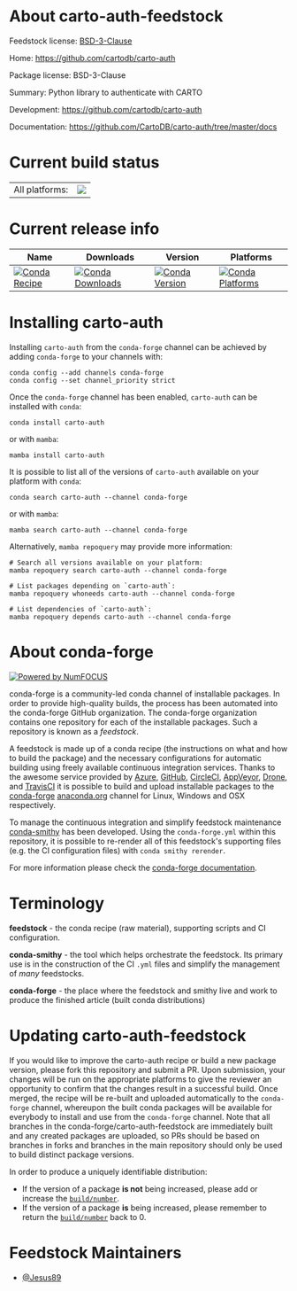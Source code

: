 About carto-auth-feedstock
==========================

Feedstock license: [BSD-3-Clause](https://github.com/conda-forge/carto-auth-feedstock/blob/main/LICENSE.txt)

Home: https://github.com/cartodb/carto-auth

Package license: BSD-3-Clause

Summary: Python library to authenticate with CARTO

Development: https://github.com/cartodb/carto-auth

Documentation: https://github.com/CartoDB/carto-auth/tree/master/docs

Current build status
====================


<table><tr><td>All platforms:</td>
    <td>
      <a href="https://dev.azure.com/conda-forge/feedstock-builds/_build/latest?definitionId=17711&branchName=main">
        <img src="https://dev.azure.com/conda-forge/feedstock-builds/_apis/build/status/carto-auth-feedstock?branchName=main">
      </a>
    </td>
  </tr>
</table>

Current release info
====================

| Name | Downloads | Version | Platforms |
| --- | --- | --- | --- |
| [![Conda Recipe](https://img.shields.io/badge/recipe-carto--auth-green.svg)](https://anaconda.org/conda-forge/carto-auth) | [![Conda Downloads](https://img.shields.io/conda/dn/conda-forge/carto-auth.svg)](https://anaconda.org/conda-forge/carto-auth) | [![Conda Version](https://img.shields.io/conda/vn/conda-forge/carto-auth.svg)](https://anaconda.org/conda-forge/carto-auth) | [![Conda Platforms](https://img.shields.io/conda/pn/conda-forge/carto-auth.svg)](https://anaconda.org/conda-forge/carto-auth) |

Installing carto-auth
=====================

Installing `carto-auth` from the `conda-forge` channel can be achieved by adding `conda-forge` to your channels with:

```
conda config --add channels conda-forge
conda config --set channel_priority strict
```

Once the `conda-forge` channel has been enabled, `carto-auth` can be installed with `conda`:

```
conda install carto-auth
```

or with `mamba`:

```
mamba install carto-auth
```

It is possible to list all of the versions of `carto-auth` available on your platform with `conda`:

```
conda search carto-auth --channel conda-forge
```

or with `mamba`:

```
mamba search carto-auth --channel conda-forge
```

Alternatively, `mamba repoquery` may provide more information:

```
# Search all versions available on your platform:
mamba repoquery search carto-auth --channel conda-forge

# List packages depending on `carto-auth`:
mamba repoquery whoneeds carto-auth --channel conda-forge

# List dependencies of `carto-auth`:
mamba repoquery depends carto-auth --channel conda-forge
```


About conda-forge
=================

[![Powered by
NumFOCUS](https://img.shields.io/badge/powered%20by-NumFOCUS-orange.svg?style=flat&colorA=E1523D&colorB=007D8A)](https://numfocus.org)

conda-forge is a community-led conda channel of installable packages.
In order to provide high-quality builds, the process has been automated into the
conda-forge GitHub organization. The conda-forge organization contains one repository
for each of the installable packages. Such a repository is known as a *feedstock*.

A feedstock is made up of a conda recipe (the instructions on what and how to build
the package) and the necessary configurations for automatic building using freely
available continuous integration services. Thanks to the awesome service provided by
[Azure](https://azure.microsoft.com/en-us/services/devops/), [GitHub](https://github.com/),
[CircleCI](https://circleci.com/), [AppVeyor](https://www.appveyor.com/),
[Drone](https://cloud.drone.io/welcome), and [TravisCI](https://travis-ci.com/)
it is possible to build and upload installable packages to the
[conda-forge](https://anaconda.org/conda-forge) [anaconda.org](https://anaconda.org/)
channel for Linux, Windows and OSX respectively.

To manage the continuous integration and simplify feedstock maintenance
[conda-smithy](https://github.com/conda-forge/conda-smithy) has been developed.
Using the ``conda-forge.yml`` within this repository, it is possible to re-render all of
this feedstock's supporting files (e.g. the CI configuration files) with ``conda smithy rerender``.

For more information please check the [conda-forge documentation](https://conda-forge.org/docs/).

Terminology
===========

**feedstock** - the conda recipe (raw material), supporting scripts and CI configuration.

**conda-smithy** - the tool which helps orchestrate the feedstock.
                   Its primary use is in the construction of the CI ``.yml`` files
                   and simplify the management of *many* feedstocks.

**conda-forge** - the place where the feedstock and smithy live and work to
                  produce the finished article (built conda distributions)


Updating carto-auth-feedstock
=============================

If you would like to improve the carto-auth recipe or build a new
package version, please fork this repository and submit a PR. Upon submission,
your changes will be run on the appropriate platforms to give the reviewer an
opportunity to confirm that the changes result in a successful build. Once
merged, the recipe will be re-built and uploaded automatically to the
`conda-forge` channel, whereupon the built conda packages will be available for
everybody to install and use from the `conda-forge` channel.
Note that all branches in the conda-forge/carto-auth-feedstock are
immediately built and any created packages are uploaded, so PRs should be based
on branches in forks and branches in the main repository should only be used to
build distinct package versions.

In order to produce a uniquely identifiable distribution:
 * If the version of a package **is not** being increased, please add or increase
   the [``build/number``](https://docs.conda.io/projects/conda-build/en/latest/resources/define-metadata.html#build-number-and-string).
 * If the version of a package **is** being increased, please remember to return
   the [``build/number``](https://docs.conda.io/projects/conda-build/en/latest/resources/define-metadata.html#build-number-and-string)
   back to 0.

Feedstock Maintainers
=====================

* [@Jesus89](https://github.com/Jesus89/)

